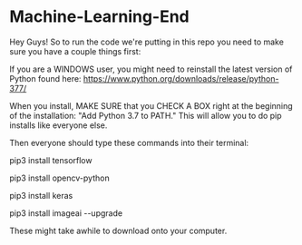 # Machine-Learning-End

Hey Guys! So to run the code we're putting in this repo you need to make sure you have a couple things first:

If you are a WINDOWS user, you might need to reinstall the latest version of Python found here: https://www.python.org/downloads/release/python-377/


When you install, MAKE SURE that you CHECK A BOX right at the beginning of the installation: "Add Python 3.7 to PATH." This will allow you to do pip installs like everyone else.


Then everyone should type these commands into their terminal:


pip3 install tensorflow

pip3 install opencv-python

pip3 install keras

pip3 install imageai --upgrade


These might take awhile to download onto your computer.
